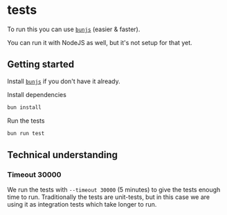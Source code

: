 # tests

To run this you can use [`bunjs`](https://bun.sh/) (easier & faster).

You can run it with NodeJS as well, but it's not setup for that yet.

## Getting started

Install [`bunjs`](https://bun.sh/) if you don't have it already.

Install dependencies

```bash
bun install
```

Run the tests

```bash
bun run test
```

## Technical understanding

### Timeout 30000

We run the tests with `--timeout 30000` (5 minutes) to give the tests enough
time to run. Traditionally the tests are unit-tests, but in this case we are
using it as integration tests which take longer to run.

